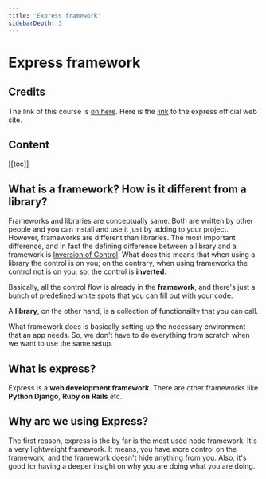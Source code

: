 ```yaml
---
title: 'Express framework'
sidebarDepth: 3
---
```


# Express framework


## Credits

The link of this course is [on here](https://www.udemy.com/vuejs-2-the-complete-guide/learn/v4/t/lecture/5940922?start=0).
Here is the [link](https://expressjs.com/) to the express official web site.

## Content

[[toc]]

## What is a framework? How is it different from a library?

Frameworks and libraries are conceptually same. Both are written by other people and 
you can install and use it just by adding to your project. However, frameworks are different than libraries.
The most important difference, and in fact the defining difference between a library and a framework is [Inversion of Control](https://www.google.com/url?sa=t&rct=j&q=&esrc=s&source=web&cd=3&ved=0ahUKEwiYnNKm7JLbAhWGIpoKHV-tD6cQFggxMAI&url=https%3A%2F%2Fen.wikipedia.org%2Fwiki%2FInversion_of_control&usg=AOvVaw2tuRUAl26TmEMEZq4GcDKP). What does this means that when using a library the control is on you; on the contrary, when using frameworks the control not is on you; so, the control is **inverted**.

Basically, all the control flow is already in the **framework**, and there's just a bunch of predefined white spots that you can fill out with your code.

A **library**, on the other hand, is a collection of functionailty that you can call.

What framework does is basically setting up the necessary environment that an app needs. So, we don't have to do everything from scratch when we want to use the same setup.

## What is express?

Express is a **web development framework**. There are other frameworks like **Python Django**, **Ruby on Rails** etc.

## Why are we using Express?

The first reason, express is the by far is the most used node framework. It's a very lightweight framework. It means, you have more control on the framework, and the framework doesn't hide anything from you. Also, it's good for having a deeper insight on why you are doing what you are doing.

